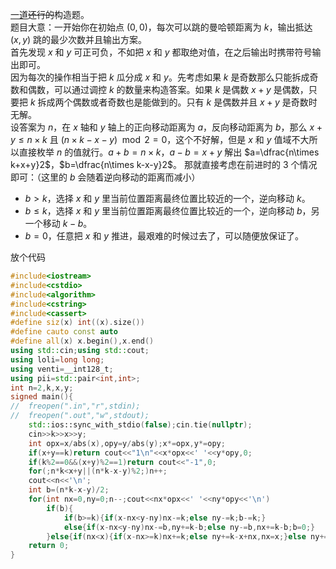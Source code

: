 [一道](https://atcoder.jp/contests/abc135/tasks/abc135_e)~~还行的~~构造题。  
题目大意：一开始你在初始点 $(0,0)$，每次可以跳的曼哈顿距离为 $k$，输出抵达 $(x,y)$ 跳的最少次数并且输出方案。  
首先发现 $x$ 和 $y$ 可正可负，不如把 $x$ 和 $y$ 都取绝对值，在之后输出时携带符号输出即可。  
因为每次的操作相当于把 $k$ 瓜分成 $x$ 和 $y$。先考虑如果 $k$ 是奇数那么只能拆成奇数和偶数，可以通过调控 $k$ 的数量来构造答案。如果 $k$ 是偶数 $x+y$ 是偶数，只要把 $k$ 拆成两个偶数或者奇数也是能做到的。只有 $k$ 是偶数并且 $x+y$ 是奇数时无解。  
设答案为 $n$，在 $x$ 轴和 $y$ 轴上的正向移动距离为 $a$，反向移动距离为 $b$，那么 $x+y\le n\times k$ 且 $(n\times k-x-y)\mod2=0$，这个不好解，但是 $x$ 和 $y$ 值域不大所以直接枚举 $n$ 的值就行。$a+b=n\times k$，$a-b=x+y$ 解出 $a=\dfrac{n\times k+x+y}2$，$b=\dfrac{n\times k-x-y}2$。
那就直接考虑在前进时的 $3$ 个情况即可：（这里的 $b$ 会随着逆向移动的距离而减小）
- $b\gt k$，选择 $x$ 和 $y$ 里当前位置距离最终位置比较近的一个，逆向移动 $k$。
- $b\leq k$，选择 $x$ 和 $y$ 里当前位置距离最终位置比较近的一个，逆向移动 $b$，另一个移动 $k-b$。
- $b=0$，任意把 $x$ 和 $y$ 推进，最艰难的时候过去了，可以随便放保证了。

放个代码
```cpp
#include<iostream>
#include<cstdio>
#include<algorithm>
#include<cstring>
#include<cassert>
#define siz(x) int((x).size())
#define cauto const auto
#define all(x) x.begin(),x.end()
using std::cin;using std::cout;
using loli=long long;
using venti=__int128_t;
using pii=std::pair<int,int>;
int n=2,k,x,y;
signed main(){
//	freopen(".in","r",stdin);
//	freopen(".out","w",stdout);
	std::ios::sync_with_stdio(false);cin.tie(nullptr);
	cin>>k>>x>>y;
	int opx=x/abs(x),opy=y/abs(y);x*=opx,y*=opy;
	if(x+y==k)return cout<<"1\n"<<x*opx<<' '<<y*opy,0;
	if(k%2==0&&(x+y)%2==1)return cout<<"-1",0;
	for(;n*k<x+y||(n*k-x-y)%2;)n++;
	cout<<n<<'\n';
	int b=(n*k-x-y)/2;
	for(int nx=0,ny=0;n--;cout<<nx*opx<<' '<<ny*opy<<'\n')
		if(b){
			if(b>=k){if(x-nx<y-ny)nx-=k;else ny-=k;b-=k;}
			else{if(x-nx<y-ny)nx-=b,ny+=k-b;else ny-=b,nx+=k-b;b=0;}
		}else{if(nx<x){if(x-nx>=k)nx+=k;else ny+=k-x+nx,nx=x;}else ny+=k;}
	return 0;
}
```